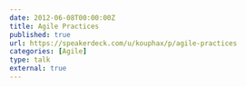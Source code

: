 ```yaml
---
date: 2012-06-08T00:00:00Z
title: Agile Practices
published: true
url: https://speakerdeck.com/u/kouphax/p/agile-practices
categories: [Agile]
type: talk
external: true
---
```

